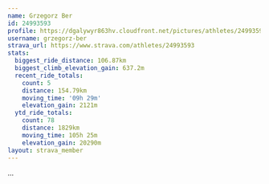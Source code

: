 ```yaml
---
name: Grzegorz Ber
id: 24993593
profile: https://dgalywyr863hv.cloudfront.net/pictures/athletes/24993593/7453165/11/large.jpg
username: grzegorz-ber
strava_url: https://www.strava.com/athletes/24993593
stats:
  biggest_ride_distance: 106.87km
  biggest_climb_elevation_gain: 637.2m
  recent_ride_totals:
    count: 5
    distance: 154.79km
    moving_time: '09h 29m'
    elevation_gain: 2121m
  ytd_ride_totals:
    count: 78
    distance: 1829km
    moving_time: 105h 25m
    elevation_gain: 20290m
layout: strava_member
--- 
```

...
